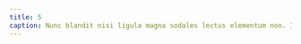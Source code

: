 ```yaml
---
title: 5
caption: Nunc blandit nisi ligula magna sodales lectus elementum non. Integer id venenatis velit.
---
```

